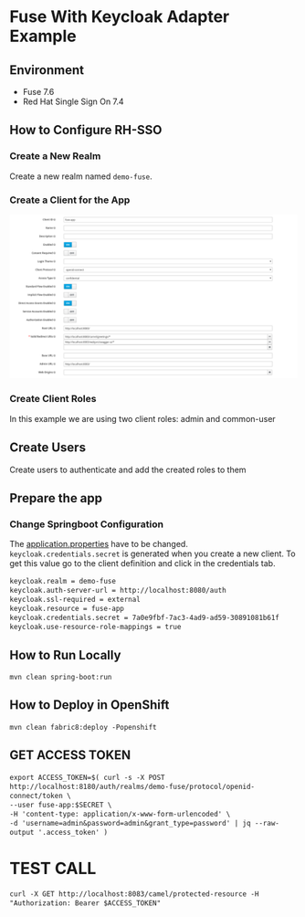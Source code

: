 # Fuse With Keycloak Adapter Example

## Environment
- Fuse 7.6
- Red Hat Single Sign On 7.4

## How to Configure RH-SSO

### Create a New Realm

Create a new realm named `demo-fuse`.

### Create a Client for the App

![alt text](documentation/client-config.png "client creation configuration")

### Create Client Roles

In this example we are using two client roles: admin and common-user

## Create Users

Create users to authenticate and add the created roles to them

## Prepare the app

### Change Springboot Configuration

The [application.properties](src/main/resources/application.properties) have to be changed. `keycloak.credentials.secret` is generated when you create a new client. To get this value go to the client definition and click in the credentials tab.

    keycloak.realm = demo-fuse
    keycloak.auth-server-url = http://localhost:8080/auth
    keycloak.ssl-required = external
    keycloak.resource = fuse-app
    keycloak.credentials.secret = 7a0e9fbf-7ac3-4ad9-ad59-30891081b61f
    keycloak.use-resource-role-mappings = true


## How to Run Locally

    mvn clean spring-boot:run

## How to Deploy in OpenShift

    mvn clean fabric8:deploy -Popenshift

## GET ACCESS TOKEN

    export ACCESS_TOKEN=$( curl -s -X POST http://localhost:8180/auth/realms/demo-fuse/protocol/openid-connect/token \
    --user fuse-app:$SECRET \
    -H 'content-type: application/x-www-form-urlencoded' \
    -d 'username=admin&password=admin&grant_type=password' | jq --raw-output '.access_token' )

# TEST CALL

    curl -X GET http://localhost:8083/camel/protected-resource -H "Authorization: Bearer $ACCESS_TOKEN"
